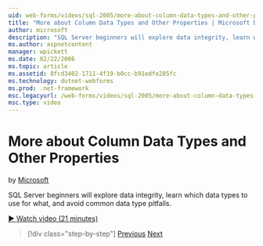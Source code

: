 ```yaml
---
uid: web-forms/videos/sql-2005/more-about-column-data-types-and-other-properties
title: "More about Column Data Types and Other Properties | Microsoft Docs"
author: microsoft
description: "SQL Server beginners will explore data integrity, learn which data types to use for what, and avoid common data type pitfalls."
ms.author: aspnetcontent
manager: wpickett
ms.date: 02/22/2006
ms.topic: article
ms.assetid: 8fcd3402-1711-4f19-b0cc-b91edfe285fc
ms.technology: dotnet-webforms
ms.prod: .net-framework
msc.legacyurl: /web-forms/videos/sql-2005/more-about-column-data-types-and-other-properties
msc.type: video
---
```

More about Column Data Types and Other Properties
====================
by [Microsoft](https://github.com/microsoft)

SQL Server beginners will explore data integrity, learn which data types to use for what, and avoid common data type pitfalls.

[&#9654; Watch video (21 minutes)](https://channel9.msdn.com/Blogs/ASP-NET-Site-Videos/more-about-column-data-types-and-other-properties)

>[!div class="step-by-step"]
[Previous](understanding-database-tables-and-records.md)
[Next](designing-relational-database-tables.md)